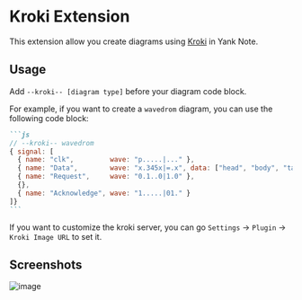 # Kroki Extension

This extension allow you create diagrams using [Kroki](https://kroki.io/) in Yank Note.

## Usage

Add `--kroki-- [diagram type]` before your diagram code block.

For example, if you want to create a `wavedrom` diagram, you can use the following code block:

~~~markdown
```js
// --kroki-- wavedrom
{ signal: [
  { name: "clk",         wave: "p.....|..." },
  { name: "Data",        wave: "x.345x|=.x", data: ["head", "body", "tail", "data"] },
  { name: "Request",     wave: "0.1..0|1.0" },
  {},
  { name: "Acknowledge", wave: "1.....|01." }
]}
```
~~~

If you want to customize the kroki server, you can go `Settings` -> `Plugin` -> `Kroki Image URL` to set it.

## Screenshots
![image](https://github.com/purocean/yank-note-extension/assets/7115690/16191ce4-a0cd-4ef8-b415-6ce61f77c60c)
